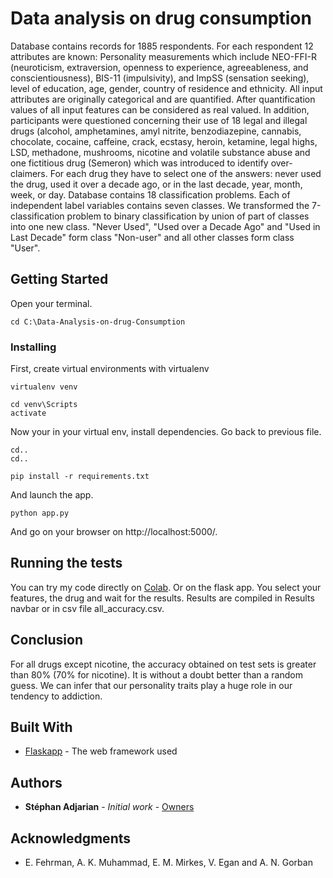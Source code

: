 # Data analysis on drug consumption

Database contains records for 1885 respondents. For each respondent 12 attributes are known: Personality measurements which include NEO-FFI-R (neuroticism, extraversion, openness to experience, agreeableness, and conscientiousness), BIS-11 (impulsivity), and ImpSS (sensation seeking), level of education, age, gender, country of residence and ethnicity. All input attributes are originally categorical and are quantified. After quantification values of all input features can be considered as real valued. In addition, participants were questioned concerning their use of 18 legal and illegal drugs (alcohol, amphetamines, amyl nitrite, benzodiazepine, cannabis, chocolate, cocaine, caffeine, crack, ecstasy, heroin, ketamine, legal highs, LSD, methadone, mushrooms, nicotine and volatile substance abuse and one fictitious drug (Semeron) which was introduced to identify over-claimers. For each drug they have to select one of the answers: never used the drug, used it over a decade ago, or in the last decade, year, month, week, or day.
Database contains 18 classification problems. Each of independent label variables contains seven classes. We transformed the 7-classification problem to binary classification by union of part of classes into one new class. "Never Used", "Used over a Decade Ago" and "Used in Last Decade" form class "Non-user" and all other classes form class "User".


## Getting Started

Open your terminal. 

```
cd C:\Data-Analysis-on-drug-Consumption
```

### Installing

First, create virtual environments with virtualenv

```
virtualenv venv
```

```
cd venv\Scripts
activate
```
Now your in your virtual env, install dependencies. Go back to previous file.

```
cd..
cd..
```

```
pip install -r requirements.txt
```

And launch the app.

```
python app.py
```

And go on your browser on http://localhost:5000/.

## Running the tests

You can try my code directly on [Colab](https://colab.research.google.com/drive/1m6wGJDoEgDScRVmdWcOt9P7AnSR4C8bx?usp=sharing).
Or on the flask app. You select your features, the drug and wait for the results. Results are compiled in Results navbar or in csv file all_accuracy.csv.

## Conclusion

For all drugs except nicotine, the accuracy obtained on test sets is greater than 80%
(70% for nicotine). It is without a doubt better than a random guess. We can infer
that our personality traits play a huge role in our tendency to addiction.

## Built With

* [Flaskapp](https://pypi.org/project/flaskapp/) - The web framework used

## Authors

* **Stéphan Adjarian** - *Initial work* - [Owners](https://archive.ics.uci.edu/ml/datasets/Drug+consumption+%28quantified%29)

## Acknowledgments

* E. Fehrman, A. K. Muhammad, E. M. Mirkes, V. Egan and A. N. Gorban
